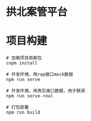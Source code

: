 # 拱北案管平台

# 项目构建
```
# 加载项目依赖包
cnpm install

# 开发环境，用rap接口mock数据
npm run serve

# 开发环境，用真实接口数据，用于联调
npm run serve-real

# 打包部署
npm run build
```
